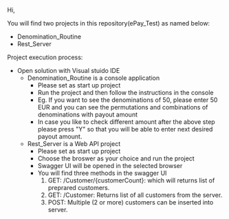 Hi,

You will find two projects in this repository(ePay_Test) as named below:
 - Denomination_Routine
 - Rest_Server
 
Project execution process:
 - Open solution with Visual stuido IDE
    * Denomination_Routine is a console application
      - Please set as start up project
      - Run the project and then follow the instructions in the console
      - Eg. If you want to see the denominations of 50, please enter 50 EUR and you can see the permutations and combinations of denominations with payout amount
      - In case you like to check different amount after the above step please press "Y" so that you will be able to enter next desired payout amount.
    * Rest_Server is a Web API project
      - Please set as start up project
      - Choose the broswer as your choice and run the project
      - Swagger UI will be opened in the selected browser
      - You will find three methods in the swagger UI
        1. GET: /Customer/{customerCount}: which will returns list of preprared customers.
        2. GET: /Customer: Returns list of all customers from the server.
        3. POST: Multiple (2 or more) customers can be inserted into server.
